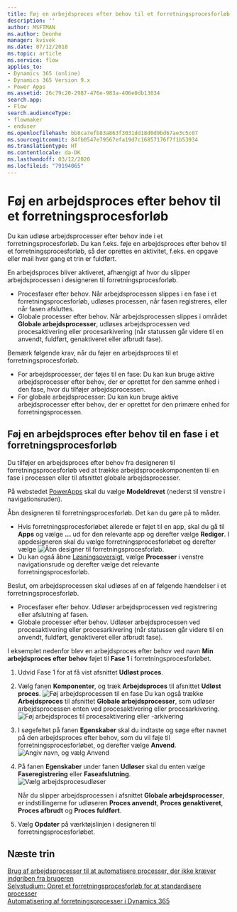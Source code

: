 ```yaml
---
title: Føj en arbejdsproces efter behov til et forretningsprocesforløb
description: ''
author: MSFTMAN
ms.author: Deonhe
manager: kvivek
ms.date: 07/12/2018
ms.topic: article
ms.service: flow
applies_to:
- Dynamics 365 (online)
- Dynamics 365 Version 9.x
- Power Apps
ms.assetid: 26c79c20-2987-476e-983a-406e0db13034
search.app:
- Flow
search.audienceType:
- flowmaker
- enduser
ms.openlocfilehash: bb8ca7efb83a863f3031dd18d0d9bd67ae3c5c07
ms.sourcegitcommit: 84fb0547e79567efa19d7c16857176f7f1b53934
ms.translationtype: HT
ms.contentlocale: da-DK
ms.lasthandoff: 03/12/2020
ms.locfileid: "79194065"
---
```

# <a name="add-an-on-demand-workflow-to-a-business-process-flow"></a>Føj en arbejdsproces efter behov til et forretningsprocesforløb


Du kan udløse arbejdsprocesser efter behov inde i et forretningsprocesforløb. Du kan f.eks. føje en arbejdsproces efter behov til et forretningsprocesforløb, så der oprettes en aktivitet, f.eks. en opgave eller mail hver gang et trin er fuldført. 

En arbejdsproces bliver aktiveret, afhængigt af hvor du slipper arbejdsprocessen i designeren til forretningsprocesforløb.
- Procesfaser efter behov. Når arbejdsprocessen slippes i en fase i et forretningsprocesforløb, udløses processen, når fasen registreres, eller når fasen afsluttes. 
- Globale processer efter behov. Når arbejdsprocessen slippes i området **Globale arbejdsprocesser**, udløses arbejdsprocessen ved procesaktivering eller procesarkivering (når statussen går videre til en anvendt, fuldført, genaktiveret eller afbrudt fase). 

Bemærk følgende krav, når du føjer en arbejdsproces til et forretningsprocesforløb.
- For arbejdsprocesser, der føjes til en fase: Du kan kun bruge aktive arbejdsprocesser efter behov, der er oprettet for den samme enhed i den fase, hvor du tilføjer arbejdsprocessen.  
- For globale arbejdsprocesser: Du kan kun bruge aktive arbejdsprocesser efter behov, der er oprettet for den primære enhed for forretningsprocessen.

## <a name="add-an-on-demand-workflow-to-a-business-process-flow-stage"></a>Føj en arbejdsproces efter behov til en fase i et forretningsprocesforløb

Du tilføjer en arbejdsproces efter behov fra designeren til forretningsprocesforløb ved at trække arbejdsproceskomponenten til en fase i processen eller til afsnittet globale arbejdsprocesser. 

På webstedet [PowerApps](https://make.powerapps.com) skal du vælge **Modeldrevet** (nederst til venstre i navigationsruden). 

Åbn designeren til forretningsprocesforløb. Det kan du gøre på to måder.
- Hvis forretningsprocesforløbet allerede er føjet til en app, skal du gå til **Apps** og vælge **...**  ud for den relevante app og derefter vælge **Rediger**. I appdesigneren skal du vælge forretningsprocesforløbet og derefter vælge ![Åbn designer til forretningsprocesforløb](media/dynamics365-open-designer.PNG).  
- Du kan også åbne [Løsningsoversigt](/powerapps/maker/model-driven-apps/advanced-navigation.md#solution-explorer), vælge **Processer** i venstre navigationsrude og derefter vælge det relevante forretningsprocesforløb. 

Beslut, om arbejdsprocessen skal udløses af en af følgende hændelser i et forretningsprocesforløb. 
- Procesfaser efter behov. Udløser arbejdsprocessen ved registrering eller afslutning af fasen. 
- Globale processer efter behov. Udløser arbejdsprocessen ved procesaktivering eller procesarkivering (når statussen går videre til en anvendt, fuldført, genaktiveret eller afbrudt fase). 

I eksemplet nedenfor blev en arbejdsproces efter behov ved navn **Min arbejdsproces efter behov** føjet til **Fase 1** i forretningsprocesforløbet. 

1. Udvid Fase 1 for at få vist afsnittet **Udløst proces**. 
2. Vælg fanen **Komponenter**, og træk **Arbejdsproces** til afsnittet **Udløst proces**.
    ![Føj arbejdsprocessen til en fase](media/add-workflow-to-bpf-1.png) Du kan også trække **Arbejdsproces** til afsnittet **Globale arbejdsprocesser**, som udløser arbejdsprocessen enten ved procesaktivering eller procesarkivering.
 ![Føj arbejdsproces til procesaktivering eller -arkivering](media/add-workflow-to-bpf-global.png)
3. I søgefeltet på fanen **Egenskaber** skal du indtaste og søge efter navnet på den arbejdsproces efter behov, som du vil føje til forretningsprocesforløbet, og derefter vælge **Anvend**.
    ![Angiv navn, og vælg Anvend](media/add-workflow-to-bpf-2.png)
4. På fanen **Egenskaber** under fanen **Udløser** skal du enten vælge **Faseregistrering** eller **Faseafslutning**.  
    ![Vælg arbejdsprocesudløser](media/workflow-trigger.png)
   
    Når du slipper arbejdsprocessen i afsnittet **Globale arbejdsprocesser**, er indstillingerne for udløseren **Proces anvendt**, **Proces genaktiveret**, **Proces afbrudt** og **Proces fuldført**.

5. Vælg **Opdater** på værktøjslinjen i designeren til forretningsprocesforløbet.
 
## <a name="next-steps"></a>Næste trin
[Brug af arbejdsprocesser til at automatisere processer, der ikke kræver indgriben fra brugeren](workflow-processes.md) <br/>
[Selvstudium: Opret et forretningsprocesforløb for at standardisere processer](create-business-process-flow.md) <br/>
[Automatisering af forretningsprocesser i Dynamics 365](https://blogs.msdn.microsoft.com/crm/2017/03/28/business-process-flow-automation-in-dynamics-365/)
